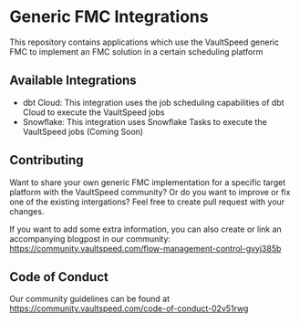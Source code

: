 # Generic FMC Integrations
This repository contains applications which use the VaultSpeed generic FMC to implement an FMC solution in a certain scheduling platform

## Available Integrations
- dbt Cloud: This integration uses the job scheduling capabilities of dbt Cloud to execute the VaultSpeed jobs
- Snowflake: This integration uses Snowflake Tasks to execute the VaultSpeed jobs (Coming Soon)

## Contributing
Want to share your own generic FMC implementation for a specific target platform with the VaultSpeed community? Or do you want to improve or fix one of the existing intergations?
Feel free to create pull request with your changes.

If you want to add some extra information, you can also create or link an accompanying blogpost in our community: https://community.vaultspeed.com/flow-management-control-gvyj385b

## Code of Conduct
Our community guidelines can be found at https://community.vaultspeed.com/code-of-conduct-02v51rwg
